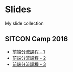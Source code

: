 # Slides
My slide collection

## SITCON Camp 2016
* [前端分流課程 - 1](http://slides.bobbyrealms.info/sitcon-camp-2016/front-1.html)
* [前端分流課程 - 2](http://slides.bobbyrealms.info/sitcon-camp-2016/front-2.html)
* [前端分流課程 - 3](http://slides.bobbyrealms.info/sitcon-camp-2016/front-3.html)
